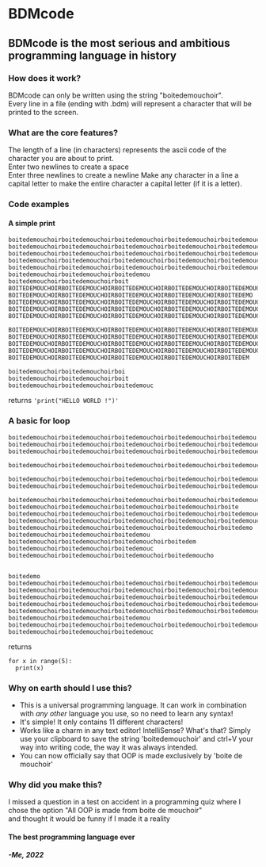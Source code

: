 # BDMcode

## BDMcode is the most serious and ambitious programming language in history 



### How does it work?  
BDMcode can only be written using the string "boitedemouchoir".  
Every line in a file (ending with .bdm) will represent a character that will be printed to the screen.  

### What are the core features?  
The length of a line (in characters) represents the ascii code of the character you are about to print.  
Enter two newlines to create a space  
Enter three newlines to create a newline
Make any character in a line a capital letter to make the entire character a capital letter (if it is a letter).  

### Code examples
#### A simple print
```
boitedemouchoirboitedemouchoirboitedemouchoirboitedemouchoirboitedemouchoirboite
boitedemouchoirboitedemouchoirboitedemouchoirboitedemouchoirboitedemouchoirboitede
boitedemouchoirboitedemouchoirboitedemouchoirboitedemouchoirboitedemoucho
boitedemouchoirboitedemouchoirboitedemouchoirboitedemouchoirboitedemouchoirboi
boitedemouchoirboitedemouchoirboitedemouchoirboitedemouchoirboitedemouchoirboitedemo
boitedemouchoirboitedemouchoirboitedemou
boitedemouchoirboitedemouchoirboit
BOITEDEMOUCHOIRBOITEDEMOUCHOIRBOITEDEMOUCHOIRBOITEDEMOUCHOIRBOITEDEMOUCH
BOITEDEMOUCHOIRBOITEDEMOUCHOIRBOITEDEMOUCHOIRBOITEDEMOUCHOIRBOITEDEMO
BOITEDEMOUCHOIRBOITEDEMOUCHOIRBOITEDEMOUCHOIRBOITEDEMOUCHOIRBOITEDEMOUCHOIRB
BOITEDEMOUCHOIRBOITEDEMOUCHOIRBOITEDEMOUCHOIRBOITEDEMOUCHOIRBOITEDEMOUCHOIRB
BOITEDEMOUCHOIRBOITEDEMOUCHOIRBOITEDEMOUCHOIRBOITEDEMOUCHOIRBOITEDEMOUCHOIRBOIT

BOITEDEMOUCHOIRBOITEDEMOUCHOIRBOITEDEMOUCHOIRBOITEDEMOUCHOIRBOITEDEMOUCHOIRBOITEDEMOUCH
BOITEDEMOUCHOIRBOITEDEMOUCHOIRBOITEDEMOUCHOIRBOITEDEMOUCHOIRBOITEDEMOUCHOIRBOIT
BOITEDEMOUCHOIRBOITEDEMOUCHOIRBOITEDEMOUCHOIRBOITEDEMOUCHOIRBOITEDEMOUCHOIRBOITEDE
BOITEDEMOUCHOIRBOITEDEMOUCHOIRBOITEDEMOUCHOIRBOITEDEMOUCHOIRBOITEDEMOUCHOIRB
BOITEDEMOUCHOIRBOITEDEMOUCHOIRBOITEDEMOUCHOIRBOITEDEMOUCHOIRBOITEDEM

boitedemouchoirboitedemouchoirboi
boitedemouchoirboitedemouchoirboit
boitedemouchoirboitedemouchoirboitedemouc
```
returns ```'print("HELLO WORLD !")' ```

### A basic for loop
```
boitedemouchoirboitedemouchoirboitedemouchoirboitedemouchoirboitedemou
boitedemouchoirboitedemouchoirboitedemouchoirboitedemouchoirboitedemouchoirboit
boitedemouchoirboitedemouchoirboitedemouchoirboitedemouchoirboitedemouchoirboitede

boitedemouchoirboitedemouchoirboitedemouchoirboitedemouchoirboitedemouchoirboitedemoucho

boitedemouchoirboitedemouchoirboitedemouchoirboitedemouchoirboitedemoucho
boitedemouchoirboitedemouchoirboitedemouchoirboitedemouchoirboitedemouchoirboi

boitedemouchoirboitedemouchoirboitedemouchoirboitedemouchoirboitedemouchoirboitede
boitedemouchoirboitedemouchoirboitedemouchoirboitedemouchoirboite
boitedemouchoirboitedemouchoirboitedemouchoirboitedemouchoirboitedemouchoirboi
boitedemouchoirboitedemouchoirboitedemouchoirboitedemouchoirboitedemouc
boitedemouchoirboitedemouchoirboitedemouchoirboitedemouchoirboitedemo
boitedemouchoirboitedemouchoirboitedemou
boitedemouchoirboitedemouchoirboitedemouchoirboitedem
boitedemouchoirboitedemouchoirboitedemouc
boitedemouchoirboitedemouchoirboitedemouchoirboitedemoucho


boitedemo
boitedemouchoirboitedemouchoirboitedemouchoirboitedemouchoirboitedemouchoirboite
boitedemouchoirboitedemouchoirboitedemouchoirboitedemouchoirboitedemouchoirboitede
boitedemouchoirboitedemouchoirboitedemouchoirboitedemouchoirboitedemoucho
boitedemouchoirboitedemouchoirboitedemouchoirboitedemouchoirboitedemouchoirboi
boitedemouchoirboitedemouchoirboitedemouchoirboitedemouchoirboitedemouchoirboitedemo
boitedemouchoirboitedemouchoirboitedemou
boitedemouchoirboitedemouchoirboitedemouchoirboitedemouchoirboitedemouchoirboitedemoucho
boitedemouchoirboitedemouchoirboitedemouc
```
returns 
```
for x in range(5):
  print(x)
```
### Why on earth should I use this?  
  - This is a universal programming language. It can work in combination with *any other* language you use, so no need to learn any syntax!  
  - It's simple! It only contains 11 different characters!  
  - Works like a charm in any text editor! IntelliSense? What's that? Simply use your clipboard to save the string 'boitedemouchoir' and ctrl+V your way into writing code, the       way it was always intended.
  - You can now officially say that OOP is made exclusively by 'boite de mouchoir'

### Why did you make this?
I missed a question in a test on accident in a programming quiz where I chose the option "All OOP is made from boite de mouchoir"  
and thought it would be funny if I made it a reality


#### The best programming language ever
##### -Me, 2022

